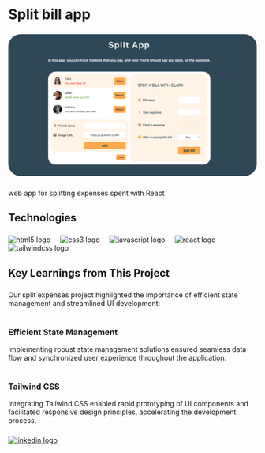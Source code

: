 <h1 align="left">Split bill app</h1>

###

<div align="center">
  <img  src="https://github.com/mahdikamyabi1999/Split-bill-mini-project/blob/main/public/cover.png"  />
</div>

###

<p align="left"></p>

###

<p align="left">web app for splitting expenses spent with React</h3>

###

<h2 align="left">Technologies</h2>

###

<div align="left">
  <img src="https://cdn.jsdelivr.net/gh/devicons/devicon/icons/html5/html5-original.svg" height="40" alt="html5 logo"  />
  <img width="12" />
  <img src="https://cdn.jsdelivr.net/gh/devicons/devicon/icons/css3/css3-original.svg" height="40" alt="css3 logo"  />
  <img width="12" />
  <img src="https://skillicons.dev/icons?i=js" height="40" alt="javascript logo"  />
  <img width="12" />
  <img src="https://cdn.jsdelivr.net/gh/devicons/devicon/icons/react/react-original.svg" height="40" alt="react logo"  />
  <img width="12" />
  <img src="https://cdn.simpleicons.org/tailwindcss/06B6D4" height="40" alt="tailwindcss logo"  />
</div>

###

<h2 align="left">Key Learnings from This Project</h2>

###
<p align="left">Our split expenses project highlighted the importance of efficient state management and streamlined UI development:<br><br><h3>Efficient State Management</h3> Implementing robust state management solutions ensured seamless data flow and synchronized user experience throughout the application.<br><br><h3>Tailwind CSS</h3> Integrating Tailwind CSS enabled rapid prototyping of UI components and facilitated responsive design principles, accelerating the development process.</p>

###

<div align="left">
  <a href="https://www.linkedin.com/in/mahdikamyabi1999/" target="_blank">
    <img src="https://raw.githubusercontent.com/maurodesouza/profile-readme-generator/master/src/assets/icons/social/linkedin/default.svg" width="52" height="40" alt="linkedin logo"  />
  </a>
</div>

###

